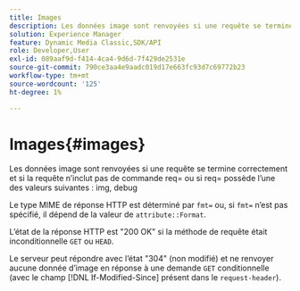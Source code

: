 ```yaml
---
title: Images
description: Les données image sont renvoyées si une requête se termine correctement et si la requête n’inclut pas de commande req= ou si req= a l’une des valeurs suivantes img, déboguez.
solution: Experience Manager
feature: Dynamic Media Classic,SDK/API
role: Developer,User
exl-id: 089aaf9d-f414-4ca4-9d6d-7f429de2531e
source-git-commit: 790ce3aa4e9aadc019d17e663fc93d7c69772b23
workflow-type: tm+mt
source-wordcount: '125'
ht-degree: 1%

---
```


# Images{#images}

Les données image sont renvoyées si une requête se termine correctement et si la requête n’inclut pas de commande req= ou si req= possède l’une des valeurs suivantes : img, debug

Le type MIME de réponse HTTP est déterminé par `fmt=` ou, si `fmt=` n’est pas spécifié, il dépend de la valeur de `attribute::Format`.

L’état de la réponse HTTP est &quot;200 OK&quot; si la méthode de requête était inconditionnelle `GET` ou `HEAD`.

Le serveur peut répondre avec l’état &quot;304&quot; (non modifié) et ne renvoyer aucune donnée d’image en réponse à une demande `GET` conditionnelle (avec le champ [!DNL If-Modified-Since] présent dans le `request-header`).
